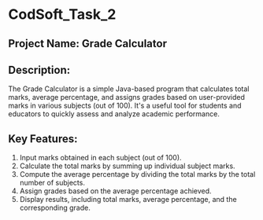 # CodSoft_Task_2
## Project Name: Grade Calculator
## Description:

The Grade Calculator is a simple Java-based program that calculates total marks, average percentage, and assigns grades based on user-provided marks in various subjects (out of 100). It's a useful tool for students and educators to quickly assess and analyze academic performance.

## Key Features:

1. Input marks obtained in each subject (out of 100).
2. Calculate the total marks by summing up individual subject marks.
3. Compute the average percentage by dividing the total marks by the total number of subjects.
4. Assign grades based on the average percentage achieved.
5. Display results, including total marks, average percentage, and the corresponding grade.
